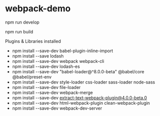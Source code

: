 # webpack-demo

npm run develop

npm run build

Plugins & Libraries installed

* npm install --save-dev babel-plugin-inline-import
* npm install --save lodash
* npm install --save-dev webpack webpack-cli
* npm install --save-dev lodash-es
* npm install --save-dev "babel-loader@^8.0.0-beta" @babel/core @babel/preset-env
* npm install --save-dev style-loader css-loader sass-loader node-sass
* npm install --save-dev file-loader
* npm install --save-dev webpack-merge
* npm install --save-dev extract-text-webpack-plugin@4.0.0-beta.0
* npm install --save-dev html-webpack-plugin clean-webpack-plugin
* npm install --save-dev webpack-dev-server
